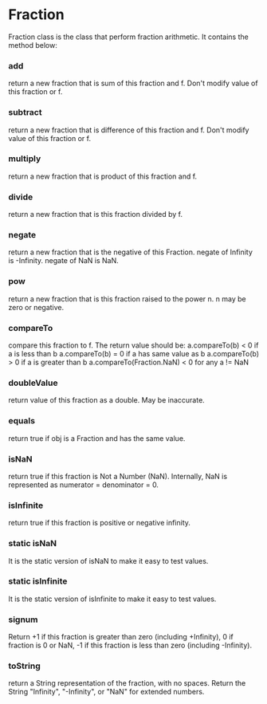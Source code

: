 # Fraction
Fraction class is the class that perform fraction arithmetic. It contains the method below:
### add
return a new fraction that is sum of this fraction and f.  Don't modify value of this fraction or f.
### subtract
return a new fraction that is difference of this fraction and f.    Don't modify value of this fraction or f. 
### multiply
return a new fraction that is product of this fraction and f.
### divide
return a new fraction that is this fraction divided by f. 
### negate
return a new fraction that is the negative of this Fraction. negate of Infinity is -Infinity. negate of NaN is NaN. 
### pow
return a new fraction that is this fraction raised to the power n.  n may be zero or negative. 
### compareTo
compare this fraction to f.  The return value should be: a.compareTo(b) < 0    if a is less than b a.compareTo(b) = 0    if a has same value as b a.compareTo(b) > 0    if a is greater than b a.compareTo(Fraction.NaN) < 0 for any a != NaN 
### doubleValue
return value of this fraction as a double. May be inaccurate. 
### equals
return true if obj is a Fraction and has the same value. 
### isNaN
return true if this fraction is Not a Number (NaN).  Internally, NaN is represented as numerator = denominator = 0. 
### isInfinite
return true if this fraction is positive or negative infinity. 
### static isNaN
It is the static version of isNaN to make it easy to test values.
### static isInfinite
It is the static version of isInfinite to make it easy to test values.
### signum
Return +1 if this fraction is greater than zero (including +Infinity), 0 if fraction is 0 or NaN, -1 if this fraction is less than zero (including -Infinity). 
### toString
return a String representation of the fraction, with no spaces.  Return the String  "Infinity",  "-Infinity", or "NaN" for extended numbers.